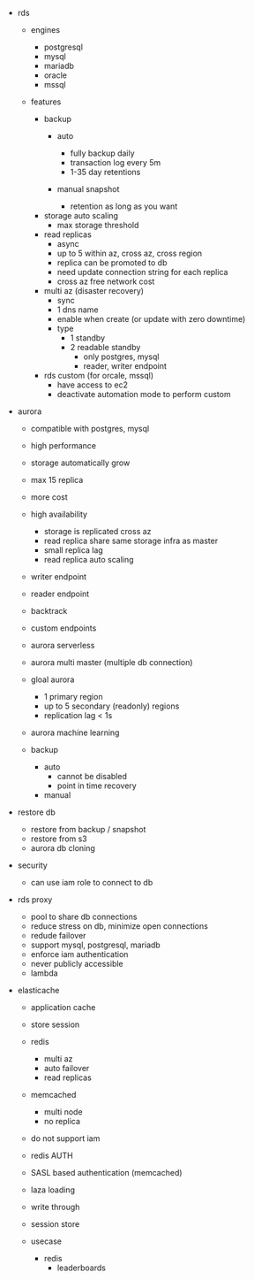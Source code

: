 - rds
    - engines
        - postgresql
        - mysql
        - mariadb
        - oracle
        - mssql

    - features
        - backup
            - auto
                - fully backup daily
                - transaction log every 5m
                - 1-35 day retentions

            - manual snapshot
                - retention as long as you want
        - storage auto scaling
            - max storage threshold
        - read replicas
            - async
            - up to 5 within az, cross az, cross region
            - replica can be promoted to db
            - need update connection string for each replica
            - cross az free network cost
        - multi az (disaster recovery)
            - sync
            - 1 dns name
            - enable when create (or update with zero downtime)
            - type
                - 1 standby
                - 2 readable standby
                    - only postgres, mysql
                    - reader, writer endpoint
        - rds custom (for orcale, mssql)
            - have access to ec2
            - deactivate automation mode to perform custom

- aurora
    - compatible with postgres, mysql
    - high performance
    - storage automatically grow
    - max 15 replica
    - more cost
    - high availability
        - storage is replicated cross az
        - read replica share same storage infra as master
        - small replica lag
        - read replica auto scaling
    - writer endpoint
    - reader endpoint
    - backtrack
    - custom endpoints

    - aurora serverless

    - aurora multi master (multiple db connection)

    - gloal aurora
        - 1 primary region
        - up to 5 secondary (readonly) regions
        - replication lag < 1s

    - aurora machine learning

    - backup
        - auto
            - cannot be disabled
            - point in time recovery
        - manual

- restore db
    - restore from backup / snapshot
    - restore from s3
    - aurora db cloning

- security
    - can use iam role to connect to db

- rds proxy
    - pool to share db connections
    - reduce stress on db, minimize open connections
    - redude failover
    - support mysql, postgresql, mariadb
    - enforce iam authentication
    - never publicly accessible
    - lambda

- elasticache
    - application cache
    - store session

    - redis
        - multi az
        - auto failover
        - read replicas
    - memcached
        - multi node
        - no replica

    - do not support iam
    - redis AUTH
    - SASL based authentication (memcached)

    - laza loading
    - write through
    - session store

    - usecase
        - redis
            - leaderboards
